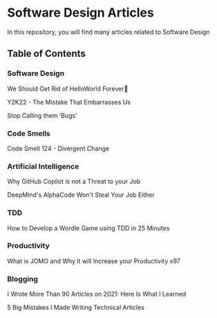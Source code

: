 # Software Design Articles

In this repository, you will find many articles related to Software Design

## Table of Contents

### Software Design

We Should Get Rid of HelloWorld Forever💩

Y2K22 - The Mistake That Embarrasses Us

Stop Calling them ‘Bugs’

### Code Smells

Code Smell 124 - Divergent Change

### Artificial Intelligence

Why GitHub Copilot is not a Threat to your Job

DeepMind's AlphaCode Won't Steal Your Job Either

### TDD

How to Develop a Wordle Game using TDD in 25 Minutes

### Productivity

What is JOMO and Why it will Increase your Productivity x97

### Blogging

I Wrote More Than 90 Articles on 2021: Here Is What I Learned

5 Big Mistakes I Made Writing Technical Articles

